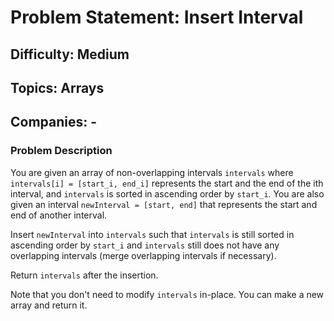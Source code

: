 # Problem Statement: Insert Interval

## Difficulty: Medium

## Topics: Arrays

## Companies: -

### Problem Description

You are given an array of non-overlapping intervals `intervals` where `intervals[i] = [start_i, end_i]` represents the start and the end of the ith interval, and `intervals` is sorted in ascending order by `start_i`. You are also given an interval `newInterval = [start, end]` that represents the start and end of another interval.

Insert `newInterval` into `intervals` such that `intervals` is still sorted in ascending order by `start_i` and `intervals` still does not have any overlapping intervals (merge overlapping intervals if necessary).

Return `intervals` after the insertion.

Note that you don't need to modify `intervals` in-place. You can make a new array and return it.

